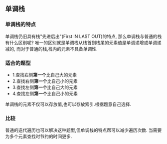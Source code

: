 ## 单调栈
### 单调栈的特点
单调栈仍旧具有栈"先进后出"(First IN LAST OUT)的特点,
那么单调栈与普通的栈有什么区别呢?
唯一的区别就是单调栈从栈首到栈尾的元素值是单调递增或单调递减的,
而对于普通的栈,栈内的元素不具备单调性.
### 适合的题型
- 1.查找右侧**第一个**比自己大的元素
- 2.查找右侧**第一个**比自己小的元素
- 3.查找左侧**第一个**比自己大的元素
- 4.查找左侧**第一个**比自己小的元素

单调栈的元素不仅可以存放值,也可以存放索引.根据题意自己选择.
### 比较
普通的迭代遍历也可以解决这种题型,但单调栈的特点帮可以减少遍历次数.
当需要为多个元素查找时节约的时间更多.